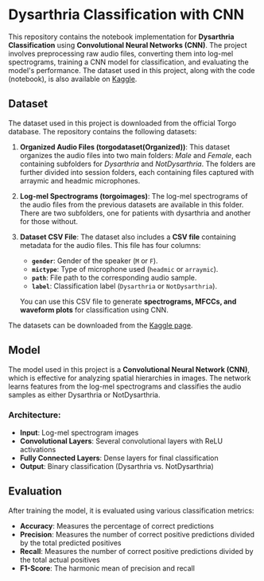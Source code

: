 # Dysarthria Classification with CNN

This repository contains the notebook implementation for **Dysarthria Classification** using **Convolutional Neural Networks (CNN)**. The project involves preprocessing raw audio files, converting them into log-mel spectrograms, training a CNN model for classification, and evaluating the model's performance. The dataset used in this project, along with the code (notebook), is also available on [Kaggle](https://www.kaggle.com/datasets/mirabuhuraira/).

## Dataset

The dataset used in this project is downloaded from the official Torgo database. The repository contains the following datasets:

1. **Organized Audio Files (torgodataset(Organized))**: This dataset organizes the audio files into two main folders: *Male* and *Female*, each containing subfolders for *Dysarthria* and *NotDysarthria*. The folders are further divided into session folders, each containing files captured with arraymic and headmic microphones.

2. **Log-mel Spectrograms (torgoimages)**: The log-mel spectrograms of the audio files from the previous datasets are available in this folder. There are two subfolders, one for patients with dysarthria and another for those without.

3. **Dataset CSV File**: The dataset also includes a **CSV file** containing metadata for the audio files. This file has four columns:
   - **`gender`**: Gender of the speaker (`M` or `F`).
   - **`mictype`**: Type of microphone used (`headmic` or `arraymic`).
   - **`path`**: File path to the corresponding audio sample.
   - **`label`**: Classification label (`Dysarthria` or `NotDysarthria`).

    You can use this CSV file to generate **spectrograms, MFCCs, and waveform plots** for classification using CNN.

The datasets can be downloaded from the [Kaggle page](https://www.kaggle.com/datasets/mirabuhuraira).

## Model

The model used in this project is a **Convolutional Neural Network (CNN)**, which is effective for analyzing spatial hierarchies in images. The network learns features from the log-mel spectrograms and classifies the audio samples as either Dysarthria or NotDysarthria.

### Architecture:
- **Input**: Log-mel spectrogram images
- **Convolutional Layers**: Several convolutional layers with ReLU activations
- **Fully Connected Layers**: Dense layers for final classification
- **Output**: Binary classification (Dysarthria vs. NotDysarthria)

## Evaluation

After training the model, it is evaluated using various classification metrics:

- **Accuracy**: Measures the percentage of correct predictions
- **Precision**: Measures the number of correct positive predictions divided by the total predicted positives
- **Recall**: Measures the number of correct positive predictions divided by the total actual positives
- **F1-Score**: The harmonic mean of precision and recall
